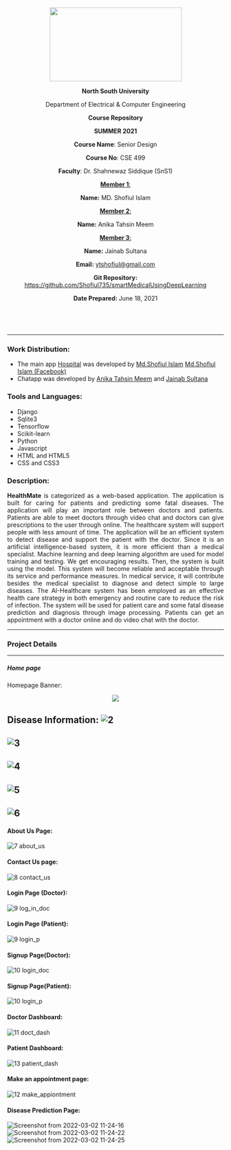 <p style="text-align: center;">&nbsp;</p>
<p style="text-align: center;">&nbsp;</p>
<p align="center"><strong><img src="https://media.dhakatribune.com/uploads/2016/11/nsulogo.jpg" alt="" width="307" height="172" /></strong></p>



<p align="center"><strong>North South University</strong></p>
<p align="center">Department of Electrical &amp; Computer Engineering</p>
<p align="center"><strong>Course Repository</strong></p>
<p align="center"><strong>SUMMER 2021 </strong></p>


<p align="center"><strong>Course Name</strong>: Senior Design </p>
<p align="center"><strong>Course No</strong>: CSE 499 </p>
<p align="center"><strong>Faculty</strong>: Dr. Shahnewaz Siddique (SnS1)</p>
<p align="center"><strong><u>Member 1</u></strong><u>:</u></p>
<p align="center"><strong>Name</strong><strong>:</strong> MD. Shofiul Islam</p>
<p align="center"><strong><u>Member 2</u></strong><u>:</u></p>
<p align="center"><strong>Name</strong><strong>:</strong> Anika Tahsin Meem</p>
<p align="center"><strong><u>Member 3</u></strong><u>:</u></p>
<p align="center"><strong>Name</strong><strong>:</strong> Jainab Sultana</p>
<p align="center"><strong>Email</strong><strong>:</strong> <a href="mailto:ytshofiul@gmail.com">ytshofiul@gmail.com</a></p>

<p align="center"><strong>Git Repository</strong><strong>: </strong><a href="https://github.com/Shofiul735/smartMedicalUsingDeepLearning">https://github.com/Shofiul735/smartMedicalUsingDeepLearning</a></p>

<p align="center"><strong>Date Prepared</strong><strong>: </strong>June 18, 2021</p>
<p><strong>&nbsp;</strong></p>
<p><strong>&nbsp;</strong></p>


--------------------------------------------------------------------------------------------

### Work Distribution:
  * The main app [Hospital](https://github.com/Shofiul735/smartMedicalUsingDeepLearning/tree/main/smartHospital/hospital) was developed by [Md.Shofiul Islam](https://www.linkedin.com/in/shofiul/)  [Md.Shofiul Islam (Facebook)](https://www.facebook.com/shofiul735/)
  * Chatapp was developed by [Anika Tahsin Meem](https://www.linkedin.com/in/anika-tahsin-meem/) and [Jainab Sultana](https://www.linkedin.com/in/jaynab-sultana-0017251a9/)

### Tools and Languages:
  * Django
  * Sqlite3
  * Tensorflow
  * Scikit-learn 
  * Python
  * Javascript
  * HTML and HTML5
  * CSS and CSS3
  
 ### Description:
 <p style='text-align: justify;'> 
  <strong>HealthMate</strong> is categorized as a web-based application. The application is built for caring for patients and predicting some fatal diseases. The application will play an important role between doctors and patients. Patients are able to meet doctors through video chat and doctors can give prescriptions to the user through online. The healthcare system will support people with less amount of time. The application will be an efficient system to detect disease and support the patient with the doctor. Since it is an artificial intelligence-based system, it is more efficient than a medical specialist. Machine learning and deep learning algorithm are used for model training and testing. We get encouraging results. Then, the system is built using the model. This system will become reliable and acceptable through its service and performance measures. In medical service, it will contribute besides the medical specialist to diagnose and detect simple to large diseases. The AI-Healthcare system has been employed as an effective health care strategy in both emergency and routine care to reduce the risk of infection. The system will be used for patient care and some fatal disease prediction and diagnosis through image processing. Patients can get an appointment with a doctor online and do video chat with the doctor.
</p>


--------------------------------------------------------------------------------------------

### Project Details
--------------------------------------------------------------------------------------------
##### Home page 

Homepage Banner:
<p align="center"> <img src="https://user-images.githubusercontent.com/35170218/144061531-5447f246-f1ba-4b68-bfb7-f3c1181b7ade.png"> </p>

Disease Information:
 ![2](https://user-images.githubusercontent.com/35170218/144062114-393170fe-e387-44ed-a370-3d32f359fb5a.png)
--------------------------------------------------------------------------------------------
 ![3](https://user-images.githubusercontent.com/35170218/144062239-d3bbb1e5-0a17-405f-a0d5-f20f3f84a9e0.png)
--------------------------------------------------------------------------------------------
![4](https://user-images.githubusercontent.com/35170218/144062262-32fd69f8-f7a7-4b77-9154-e5dba31c15f8.png)
--------------------------------------------------------------------------------------------
![5](https://user-images.githubusercontent.com/35170218/144062285-fb64d6be-644a-45f2-acef-546042e5695a.png)
--------------------------------------------------------------------------------------------
![6](https://user-images.githubusercontent.com/35170218/144062309-75fbe473-cb4e-42dc-91d3-d450feb1a3d3.png)
--------------------------------------------------------------------------------------------

#### About Us Page:
 ![7 about_us](https://user-images.githubusercontent.com/35170218/144062570-ec27adc7-ce86-4ede-b0cc-44660c1269ce.png)

#### Contact Us page:
 ![8 contact_us](https://user-images.githubusercontent.com/35170218/144062710-c19fedfe-8f7d-41ef-8475-a99a133f46a0.png)
 
#### Login Page (Doctor):
  ![9 log_in_doc](https://user-images.githubusercontent.com/35170218/144062846-c9ed97eb-2af1-482b-8aa9-9692e10588aa.png)

#### Login Page (Patient):
 
![9 login_p](https://user-images.githubusercontent.com/35170218/144062992-ce368cd8-57ae-46b2-87f7-222af1b9faf7.png)

#### Signup Page(Doctor):

![10 login_doc](https://user-images.githubusercontent.com/35170218/144063136-ffd9cb7a-9a35-458c-9ac2-83a847ea718d.png)

#### Signup Page(Patient):
![10 login_p](https://user-images.githubusercontent.com/35170218/144063239-bda1605e-fea3-45bb-97fb-2887244ae6c8.png)

#### Doctor Dashboard:

![11 doct_dash](https://user-images.githubusercontent.com/35170218/144063433-9db990b8-0124-4831-a07f-7f209813a506.png)

#### Patient Dashboard:
![13 patient_dash](https://user-images.githubusercontent.com/35170218/144063533-20c0d3ae-7120-40d2-b6c3-23234f1709ee.png)

#### Make an appointment page:
![12 make_appiontment](https://user-images.githubusercontent.com/35170218/144063686-14a72ca8-3cf8-49a3-b37f-a2c4c10c42af.png)

#### Disease Prediction Page:
![Screenshot from 2022-03-02 11-24-16](https://user-images.githubusercontent.com/35170218/156300892-81fb1006-0f8a-4e6c-ba2d-f5d2485a68cf.png)
![Screenshot from 2022-03-02 11-24-22](https://user-images.githubusercontent.com/35170218/156300768-ac8ed0b2-42d8-44b7-9f5b-66425553f7a0.png)
![Screenshot from 2022-03-02 11-24-25](https://user-images.githubusercontent.com/35170218/156300778-bf87f388-ca3e-45fd-bc9b-268bfd384cef.png)

